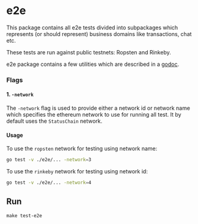 e2e
===

This package contains all e2e tests divided into subpackages which represents (or should represent) business domains like transactions, chat etc.

These tests are run against public testnets: Ropsten and Rinkeby.

e2e package contains a few utilities which are described in a [godoc](https://godoc.org/github.com/status-im/status-go/e2e).

### Flags

#### 1. `-network`
The `-network` flag is used to provide either a network id or network name which specifies the ethereum network to use
for running all test. It by default uses the `StatusChain` network.

#### Usage

To use the `ropsten` network for testing using network name:

```bash
go test -v ./e2e/... -network=3
```

To use the `rinkeby` network for testing using network id:

```bash
go test -v ./e2e/... -network=4
```


## Run

`make test-e2e`
